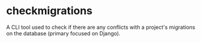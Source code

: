 # checkmigrations
A CLI tool used to check if there are any conflicts with a project's migrations on the database (primary focused on Django). 
